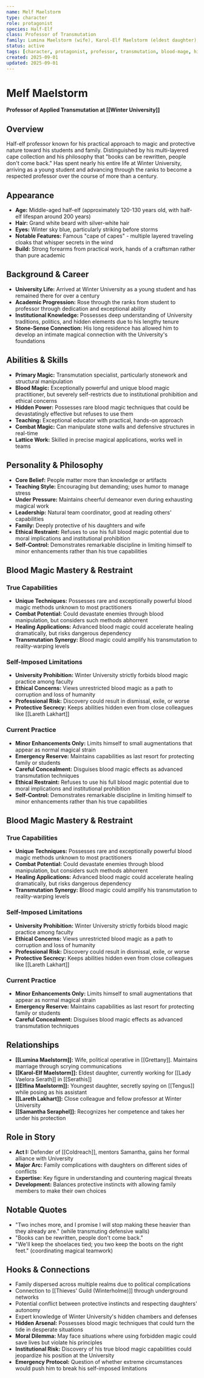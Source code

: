 ```yaml
---
name: Melf Maelstorm
type: character
role: protagonist
species: Half-Elf
class: Professor of Transmutation
family: Lumina Maelstorm (wife), Karol-Elf Maelstorm (eldest daughter), Elfina Maelstorm (youngest daughter)
status: active
tags: [character, protagonist, professor, transmutation, blood-mage, hidden-power, self-restraint]
created: 2025-09-01
updated: 2025-09-01
---
```


# Melf Maelstorm

**Professor of Applied Transmutation at [[Winter University]]**

## Overview
Half-elf professor known for his practical approach to magic and protective nature toward his students and family. Distinguished by his multi-layered cape collection and his philosophy that "books can be rewritten, people don't come back." Has spent nearly his entire life at Winter University, arriving as a young student and advancing through the ranks to become a respected professor over the course of more than a century.

## Appearance
- **Age:** Middle-aged half-elf (approximately 120-130 years old, with half-elf lifespan around 200 years)
- **Hair:** Grand white beard with silver-white hair 
- **Eyes:** Winter sky blue, particularly striking before storms
- **Notable Features:** Famous "cape of capes" - multiple layered traveling cloaks that whisper secrets in the wind
- **Build:** Strong forearms from practical work, hands of a craftsman rather than pure academic

## Background & Career
- **University Life:** Arrived at Winter University as a young student and has remained there for over a century
- **Academic Progression:** Rose through the ranks from student to professor through dedication and exceptional ability
- **Institutional Knowledge:** Possesses deep understanding of University traditions, politics, and hidden elements due to his lengthy tenure
- **Stone-Sense Connection:** His long residence has allowed him to develop an intimate magical connection with the University's foundations

## Abilities & Skills
- **Primary Magic:** Transmutation specialist, particularly stonework and structural manipulation
- **Blood Magic:** Exceptionally powerful and unique blood magic practitioner, but severely self-restricts due to institutional prohibition and ethical concerns
- **Hidden Power:** Possesses rare blood magic techniques that could be devastatingly effective but refuses to use them
- **Teaching:** Exceptional educator with practical, hands-on approach
- **Combat Magic:** Can manipulate stone walls and defensive structures in real-time
- **Lattice Work:** Skilled in precise magical applications, works well in teams

## Personality & Philosophy
- **Core Belief:** People matter more than knowledge or artifacts
- **Teaching Style:** Encouraging but demanding; uses humor to manage stress
- **Under Pressure:** Maintains cheerful demeanor even during exhausting magical work
- **Leadership:** Natural team coordinator, good at reading others' capabilities
- **Family:** Deeply protective of his daughters and wife
- **Ethical Restraint:** Refuses to use his full blood magic potential due to moral implications and institutional prohibition
- **Self-Control:** Demonstrates remarkable discipline in limiting himself to minor enhancements rather than his true capabilities

## Blood Magic Mastery & Restraint
### True Capabilities
- **Unique Techniques:** Possesses rare and exceptionally powerful blood magic methods unknown to most practitioners
- **Combat Potential:** Could devastate enemies through blood manipulation, but considers such methods abhorrent
- **Healing Applications:** Advanced blood magic could accelerate healing dramatically, but risks dangerous dependency
- **Transmutation Synergy:** Blood magic could amplify his transmutation to reality-warping levels

### Self-Imposed Limitations
- **University Prohibition:** Winter University strictly forbids blood magic practice among faculty
- **Ethical Concerns:** Views unrestricted blood magic as a path to corruption and loss of humanity
- **Professional Risk:** Discovery could result in dismissal, exile, or worse
- **Protective Secrecy:** Keeps abilities hidden even from close colleagues like [[Lareth Lakhart]]

### Current Practice
- **Minor Enhancements Only:** Limits himself to small augmentations that appear as normal magical strain
- **Emergency Reserve:** Maintains capabilities as last resort for protecting family or students
- **Careful Concealment:** Disguises blood magic effects as advanced transmutation techniques
- **Ethical Restraint:** Refuses to use his full blood magic potential due to moral implications and institutional prohibition
- **Self-Control:** Demonstrates remarkable discipline in limiting himself to minor enhancements rather than his true capabilities

## Blood Magic Mastery & Restraint
### True Capabilities
- **Unique Techniques:** Possesses rare and exceptionally powerful blood magic methods unknown to most practitioners
- **Combat Potential:** Could devastate enemies through blood manipulation, but considers such methods abhorrent
- **Healing Applications:** Advanced blood magic could accelerate healing dramatically, but risks dangerous dependency
- **Transmutation Synergy:** Blood magic could amplify his transmutation to reality-warping levels

### Self-Imposed Limitations
- **University Prohibition:** Winter University strictly forbids blood magic practice among faculty
- **Ethical Concerns:** Views unrestricted blood magic as a path to corruption and loss of humanity
- **Professional Risk:** Discovery could result in dismissal, exile, or worse
- **Protective Secrecy:** Keeps abilities hidden even from close colleagues like [[Lareth Lakhart]]

### Current Practice
- **Minor Enhancements Only:** Limits himself to small augmentations that appear as normal magical strain
- **Emergency Reserve:** Maintains capabilities as last resort for protecting family or students
- **Careful Concealment:** Disguises blood magic effects as advanced transmutation techniques

## Relationships
- **[[Lumina Maelstorm]]:** Wife, political operative in [[Grettany]]. Maintains marriage through scrying communications
- **[[Karol-Elf Maelstorm]]:** Eldest daughter, currently working for [[Lady Vaelora Serath]] in [[Serathis]]
- **[[Elfina Maelstorm]]:** Youngest daughter, secretly spying on [[Tengus]] while posing as his assistant
- **[[Lareth Lakhart]]:** Close colleague and fellow professor at Winter University
- **[[Samantha Seraphel]]:** Recognizes her competence and takes her under his protection

## Role in Story
- **Act I:** Defender of [[Coldreach]], mentors Samantha, gains her formal alliance with University
- **Major Arc:** Family complications with daughters on different sides of conflicts
- **Expertise:** Key figure in understanding and countering magical threats
- **Development:** Balances protective instincts with allowing family members to make their own choices

## Notable Quotes
- "Two inches more, and I promise I will stop making these heavier than they already are." (while transmuting defensive walls)
- "Books can be rewritten, people don't come back."
- "We'll keep the shoelaces tied; you two keep the boots on the right feet." (coordinating magical teamwork)

## Hooks & Connections
- Family dispersed across multiple realms due to political complications
- Connection to [[Thieves' Guild (Winterholme)]] through underground networks
- Potential conflict between protective instincts and respecting daughters' autonomy
- Expert knowledge of Winter University's hidden chambers and defenses
- **Hidden Arsenal:** Possesses blood magic techniques that could turn the tide in desperate situations
- **Moral Dilemma:** May face situations where using forbidden magic could save lives but violate his principles
- **Institutional Risk:** Discovery of his true blood magic capabilities could jeopardize his position at the University
- **Emergency Protocol:** Question of whether extreme circumstances would push him to break his self-imposed limitations
